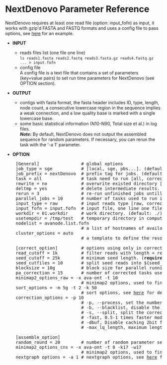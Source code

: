 # NextDenovo Parameter Reference

NextDenovo requires at least one read file (option: input_fofn) as input, it works with gzip'd FASTA and FASTQ formats and uses a config file to pass options, see [here](./run.cfg) for an example.

* **INPUT**    
    - reads files list (one file one line)  
    `ls reads1.fasta reads2.fastq reads3.fasta.gz reads4.fastq.gz ... > input.fofn`
    - config file   
    A config file is a text file that contains a set of parameters (key=value pairs) to set run time parameters for NextDenovo (see OPTION section).

* **OUTPUT**    
	- contigs with fasta format, the fasta header includes ID, type, length, node count, a consecutive lowercase region in the sequence implies a weak connection, and a low quality base is marked with a single lowercase base.
	- some basic statistical information (N10-N90, Total size et al.) in log files.  
	***Note:*** By default, NextDenovo does not output the assembled sequence for random parameters. If necessary, you can rerun the task with the '-a 1' parameter.

* **OPTION** 
<pre>
	[General]                # global options
	job_type = sge           # [local, sge, pbs...]. (default: sge)
	job_prefix = nextDenovo  # prefix tag for jobs. (default: nextDenovo)
	task = all               # task need to run [all, correct or assemble]. (default: all)
	rewrite = no             # overwrite existed directory [yes, no]. (default: no)
	deltmp = yes             # delete intermediate results. (default: yes)
	rerun = 3                # re-run unfinished jobs untill finished or reached ${rerun} loops, 0=no. (default: 3)
	parallel_jobs = 10       # number of tasks used to run in parallel. (default: 10)
	input_type = raw         # input reads type [raw, corrected]. (default: raw)
	input_fofn = input.fofn  # input file, one line one file. (<b>required</b>)
	workdir = 01.workdir     # work directory. (default: ./)
	usetempdir = /tmp/test   # temporary directory in compute nodes to avoid high IO wait. (default: no)
	nodelist = avanode.list.fofn
	                         # a list of hostnames of available nodes, one node one line, used with usetempdir for non-sge job_type.
	cluster_options = auto
	                         # a template to define the resource requirements for each job, which will pass to <a href="https://github.com/pygridtools/drmaa-python/wiki/FAQ">DRMAA</a> as the nativeSpecification field.

	[correct_option]         # options using only in corrected step.
	read_cutoff = 1k         # filter reads with length < read_cutoff. (default: 1k)
	seed_cutoff = 25k        # minimum seed length. (<b>required</b>)
	seed_cutfiles = 10       # split seed reads into ${seed_cutfiles} subfiles. (default: ${pa_correction})
	blocksize = 10g          # block size for parallel running. (default: 10g)
	pa_correction = 15       # number of corrected tasks used to run in parallel. (default: 15)
	minimap2_options_raw = -x ava-ont -t 10   
	                         # minimap2 options, used to find overlaps between raw reads and set PacBio/Nanopore read overlap, see <a href="./UTILITY.md/#minimap2-nd">here</a> for details. (<b>required</b>)
	sort_options = -m 5g -t 2 -k 50   
	                         # sort options, see <a href="./UTILITY.md/#ovl_sort">here</a> for details.  
	correction_options = -p 10            
	                         # -p, --process, set the number of processes used for correcting. (default: 10)
	                         # -b, --blacklist, disable the filter step and increase more corrected data.
	                         # -s, --split, split the corrected seed with un-corrected regions. (default: False)
	                         # -fast, 0.5-1 times faster mode with a little lower accuracy. (default: False)
	                         # -dbuf, Disable caching 2bit files and reduce ~TOTAL_INPUT_BASES/4 bytes of memory usage. (default:False)
	                         # -max_lq_length, maximum length of a continuous low quality region in a corrected seed, larger max_lq_length will produce more corrected data with lower accuracy. (default: auto [pb/1k, ont/10k])

	[assemble_option]
	random_round = 20        # number of random parameter sets. (default: 10)
	minimap2_options_cns = -x ava-ont -t 8 -k17 -w17 
	                         # minimap2 options, used to find overlaps between corrected reads. (default: -k17 -w17)
	nextgraph_options = -a 1 # nextgraph options, see <a href="./UTILITY.md/#nextgraph">here</a> for details.
</pre>
